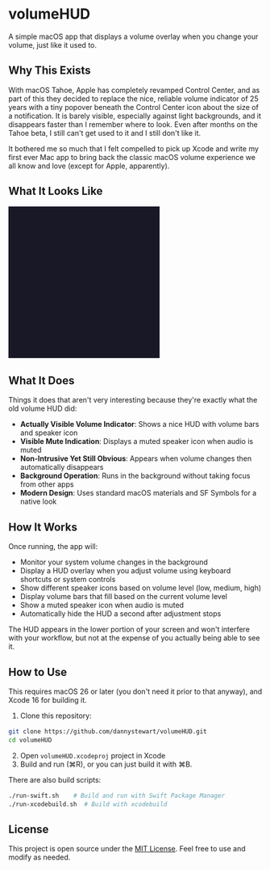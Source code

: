 # volumeHUD

A simple macOS app that displays a volume overlay when you change your volume, just like it used to.

## Why This Exists

With macOS Tahoe, Apple has completely revamped Control Center, and as part of this they decided to replace the nice, reliable volume indicator of 25 years with a tiny popover beneath the Control Center icon about the size of a notification. It is barely visible, especially against light backgrounds, and it disappears faster than I remember where to look. Even after months on the Tahoe beta, I still can't get used to it and I still don't like it.

It bothered me so much that I felt compelled to pick up Xcode and write my first ever Mac app to bring back the classic macOS volume experience we all know and love (except for Apple, apparently).

## What It Looks Like

<img src="volumeHUD.gif" alt="volumeHUD Demo" height="300"></img>

## What It Does

Things it does that aren't very interesting because they're exactly what the old volume HUD did:

- **Actually Visible Volume Indicator**: Shows a nice HUD with volume bars and speaker icon
- **Visible Mute Indication**: Displays a muted speaker icon when audio is muted
- **Non-Intrusive Yet Still Obvious**: Appears when volume changes then automatically disappears
- **Background Operation**: Runs in the background without taking focus from other apps
- **Modern Design**: Uses standard macOS materials and SF Symbols for a native look

## How It Works

Once running, the app will:

- Monitor your system volume changes in the background
- Display a HUD overlay when you adjust volume using keyboard shortcuts or system controls
- Show different speaker icons based on volume level (low, medium, high)
- Display volume bars that fill based on the current volume level
- Show a muted speaker icon when audio is muted
- Automatically hide the HUD a second after adjustment stops

The HUD appears in the lower portion of your screen and won't interfere with your workflow, but not at the expense of you actually being able to see it.

## How to Use

This requires macOS 26 or later (you don't need it prior to that anyway), and Xcode 16 for building it.

1. Clone this repository:

```bash
git clone https://github.com/dannystewart/volumeHUD.git
cd volumeHUD
```

2. Open `volumeHUD.xcodeproj` project in Xcode
3. Build and run (⌘R), or you can just build it with ⌘B.

There are also build scripts:

```bash
./run-swift.sh    # Build and run with Swift Package Manager
./run-xcodebuild.sh  # Build with xcodebuild
```

## License

This project is open source under the [MIT License](./LICENSE). Feel free to use and modify as needed.
